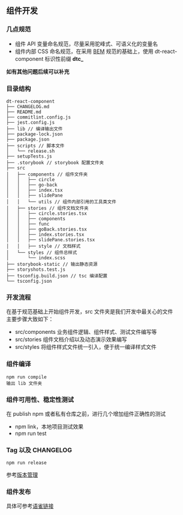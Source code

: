 ## 组件开发

### 几点规范
+ 组件 API 变量命名规范，尽量采用驼峰式、可语义化的变量名
+ 组件内部 CSS 命名规范，在采用 [BEM](https://dtstack.yuque.com/rd-center/sm6war/clgpb7) 规范的基础上，使用 dt-react-component 标识性前缀 **dtc_**  

**如有其他问题后续可以补充**


### 目录结构
```plain
dt-react-component
├── CHANGELOG.md
├── README.md
├── commitlint.config.js
├── jest.config.js
├── lib // 编译输出文件
├── package-lock.json
├── package.json
├── scripts // 脚本文件
│   └── release.sh
├── setupTests.js
├── .storybook // storybook 配置文件夹
├── src
│   ├── components // 组件文件夹
│   │   ├── circle
│   │   ├── go-back
│   │   ├── index.tsx
│   │   ├── slidePane
│   │   └── utils // 组件内部引用的工具类文件
│   ├── stories // 组件文档文件夹
│   │   ├── circle.stories.tsx
│   │   ├── components
│   │   ├── func
│   │   ├── goBack.stories.tsx
│   │   ├── index.stories.tsx
│   │   ├── slidePane.stories.tsx
│   │   ├── style // 文档样式
│   └── styles // 组件总样式
│       └── index.scss
├── storybook-static // 输出静态资源
├── storyshots.test.js
├── tsconfig.build.json // tsc 编译配置
└── tsconfig.json

```
### 开发流程
在基于规范基础上开始组件开发，src 文件夹是我们开发中最关心的文件  
主要步骤大致如下：
+ src/components 业务组件逻辑、组件样式、测试文件编写等
+ src/stories 组件文档介绍以及动态演示效果编写
+ src/styles 将组件样式文件统一引入，便于统一编译样式文件

### 组件编译
```plain
npm run compile
输出 lib 文件夹
```

### 组件可用性、稳定性测试
在 publish npm 或者私有仓库之前，进行几个增加组件正确性的测试

+ npm link，本地项目测试效果
+ npm run test

### Tag 以及 CHANGELOG 
```plain
npm run release
```
参考[版本管理](https://dtstack.yuque.com/rd-center/sm6war/cmdl2z)
### 组件发布
具体可参考[语雀链接](https://dtstack.yuque.com/rd-center/sm6war/ntmwtb)
